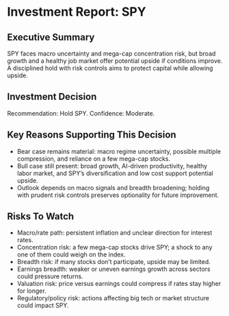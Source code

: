 # Investment Report: SPY
## Executive Summary
SPY faces macro uncertainty and mega-cap concentration risk, but broad growth and a healthy job market offer potential upside if conditions improve. A disciplined hold with risk controls aims to protect capital while allowing upside.

## Investment Decision
Recommendation: Hold SPY. Confidence: Moderate.

## Key Reasons Supporting This Decision
- Bear case remains material: macro regime uncertainty, possible multiple compression, and reliance on a few mega-cap stocks.
- Bull case still present: broad growth, AI-driven productivity, healthy labor market, and SPY’s diversification and low cost support potential upside.
- Outlook depends on macro signals and breadth broadening; holding with prudent risk controls preserves optionality for future improvement.

## Risks To Watch
- Macro/rate path: persistent inflation and unclear direction for interest rates.
- Concentration risk: a few mega-cap stocks drive SPY; a shock to any one of them could weigh on the index.
- Breadth risk: if many stocks don’t participate, upside may be limited.
- Earnings breadth: weaker or uneven earnings growth across sectors could pressure returns.
- Valuation risk: price versus earnings could compress if rates stay higher for longer.
- Regulatory/policy risk: actions affecting big tech or market structure could impact SPY.